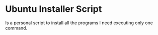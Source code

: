 # Ubuntu Installer Script

Is a personal script to install all the programs I need 
executing only one command.




